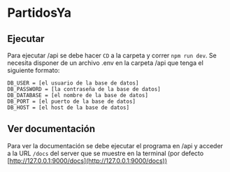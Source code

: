 # PartidosYa

## Ejecutar
Para ejecutar /api se debe hacer `CD` a la carpeta y correr `npm run dev`.
Se necesita disponer de un archivo .env en la carpeta /api que tenga el siguiente formato:

```
DB_USER = [el usuario de la base de datos]
DB_PASSWORD = [la contraseña de la base de datos]
DB_DATABASE = [el nombre de la base de datos]
DB_PORT = [el puerto de la base de datos]
DB_HOST = [el host de la base de datos]
```

## Ver documentación
Para ver la documentación se debe ejecutar el programa en /api y acceder a la URL `/docs` del server que se muestre en la terminal (por defecto [http://127.0.0.1:9000/docs](http://127.0.0.1:9000/docs))

